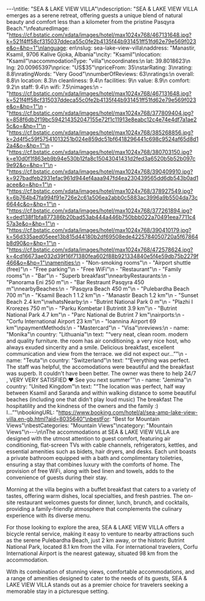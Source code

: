 ---\ntitle: "SEA & LAKE VIEW VILLA"\ndescription: "SEA & LAKE VIEW VILLA emerges as a serene retreat, offering guests a unique blend of natural beauty and comfort less than a kilometer from the pristine Pasqyra Beach."\nfeaturedImage: "https://cf.bstatic.com/xdata/images/hotel/max1024x768/467131648.jpg?k=521f4ff58cf315037ddeca55c0fe2b4135f44b931451ff51fd62e79e569f023e&o=&hp=1"\nlanguage: en\nslug: sea-lake-view-villa\naddress: "Manastir, Ksamil, 9706 Kalive Gjoka, Albania"\ncity: "Ksamil"\nlocation: "Ksamil"\naccommodationType: "villa"\ncoordinates:\n  lat: 39.8018623\n  lng: 20.00965397\nprice: "US$35"\npriceFrom: 35\nstarRating: 3\nrating: 8.8\nratingWords: "Very Good"\nnumberOfReviews: 63\nratings:\n  overall: 8.8\n  location: 8.3\n  cleanliness: 9.4\n  facilities: 9\n  value: 8.9\n  comfort: 9.2\n  staff: 9.4\n  wifi: 7.5\nimages:\n  - "https://cf.bstatic.com/xdata/images/hotel/max1024x768/467131648.jpg?k=521f4ff58cf315037ddeca55c0fe2b4135f44b931451ff51fd62e79e569f023e&o=&hp=1"\n  - "https://cf.bstatic.com/xdata/images/hotel/max1024x768/377809404.jpg?k=858f6db2f19bc594214352047155e72f1c11913e8eabc12c4e74e4df7a1ae25c&o=&hp=1"\n  - "https://cf.bstatic.com/xdata/images/hotel/max1024x768/385268856.jpg?k=2d4f5c59f57541013251b024e859dc51bf6418296441c698c9524af65d8d12a4&o=&hp=1"\n  - "https://cf.bstatic.com/xdata/images/hotel/max1024x768/380703150.jpg?k=e10d0f1f863eb9b94e530b12fa8c15043041431d2fed3a6520b5b52b097c9e92&o=&hp=1"\n  - "https://cf.bstatic.com/xdata/images/hotel/max1024x768/390409910.jpg?k=927badfeb2931efac961d944ef4aaa947fd4ea230439565dd6db543b0ad1acee&o=&hp=1"\n  - "https://cf.bstatic.com/xdata/images/hotel/max1024x768/378927549.jpg?k=6b764b47fa994f91e726e2c61a506ea2abb0c5883ac3996a9b5504da73c6644c&o=&hp=1"\n  - "https://cf.bstatic.com/xdata/images/hotel/max1024x768/377261894.jpg?k=ded138f1bfa877386b20bad53ab444a446b750bbb022a70491eea7711c457a3e&o=&hp=1"\n  - "https://cf.bstatic.com/xdata/images/hotel/max1024x768/390410179.jpg?k=56d335aed05eee13b815d44180b2df69508ede4225784050720a5f67864b8d90&o=&hp=1"\n  - "https://cf.bstatic.com/xdata/images/hotel/max1024x768/472578624.jpg?k=4cd16673ae032d39f16f71380fea602f88b921334840e5f4e59db75b2279f466&o=&hp=1"\namenities:\n  - "Non-smoking rooms"\n  - "Airport shuttle (free)"\n  - "Free parking"\n  - "Free WiFi"\n  - "Restaurant"\n  - "Family rooms"\n  - "Bar"\n  - "Superb breakfast"\nnearbyRestaurants:\n  - "Panorama Eni 250 m"\n  - "Bar Restraunt Pasqyra 450 m"\nnearbyBeaches:\n  - "Pasqyra Beach 450 m"\n  - "Pulebardha Beach 700 m"\n  - "Ksamil Beach 1 1.2 km"\n  - "Manastir Beach 1.2 km"\n  - "Sunset Beach 2.4 km"\nwhatsNearby:\n  - "Butrint National Park 0 m"\n  - "Plazhi I Krorezes 750 m"\n  - "Parku Kombetar I Butrintit 3.9 km"\n  - "Butrint National Park 4.7 km"\n  - "Parc National de Butrint 7 km"\nairports:\n  - "Corfu International Airport 23 km"\n  - "Ioannina Airport 69 km"\npaymentMethods:\n  - "Mastercard"\n  - "Visa"\nreviews:\n  - name: "Monika"\n    country: "Lithuania"\n    text: "“very neat, clean room. modern and quality furniture. the room has air conditioning. a very nice host, who always exuded sincerity and a smile. Delicious breakfast, excellent communication and view from the terrace. we did not expect our...”"\n  - name: "Teuta"\n    country: "Switzerland"\n    text: "“Everything was perfect. The staff was helpful, the accomodations were beautiful and the breakfast was superb. It couldn't have been better. The owner was there to help 24/7 , VERY VERY SATISFIED ♥️ See you next summer”"\n  - name: "Jemima"\n    country: "United Kingdom"\n    text: "“The location was perfect, half way between Ksamil and Saranda and within walking distance to some beautiful beaches (including one that didn't play loud music)
The breakfast
The hospitatility and the kindness of the owners and the family :)
I...”"\nbookingURL: "https://www.booking.com/hotel/al/sea-amp-lake-view-villa.en-gb.html?aid=8035640"\nbestFor: "Best for Mountain Views"\nbestCategories: "Mountain Views"\ncategory: "Mountain Views"\n---\n\nThe accommodations at SEA & LAKE VIEW VILLA are designed with the utmost attention to guest comfort, featuring air conditioning, flat-screen TVs with cable channels, refrigerators, kettles, and essential amenities such as bidets, hair dryers, and desks. Each unit boasts a private bathroom equipped with a bath and complimentary toiletries, ensuring a stay that combines luxury with the comforts of home. The provision of free WiFi, along with bed linen and towels, adds to the convenience of guests during their stay.

Morning at the villa begins with a buffet breakfast that caters to a variety of tastes, offering warm dishes, local specialties, and fresh pastries. The on-site restaurant welcomes guests for dinner, lunch, brunch, and cocktails, providing a family-friendly atmosphere that complements the culinary experience with its diverse menu.

For those looking to explore the area, SEA & LAKE VIEW VILLA offers a bicycle rental service, making it easy to venture to nearby attractions such as the serene Pulebardha Beach, just 2 km away, or the historic Butrint National Park, located 8.1 km from the villa. For international travelers, Corfu International Airport is the nearest gateway, situated 98 km from the accommodation.

With its combination of stunning views, comfortable accommodations, and a range of amenities designed to cater to the needs of its guests, SEA & LAKE VIEW VILLA stands out as a premier choice for travelers seeking a memorable stay in a picturesque setting.